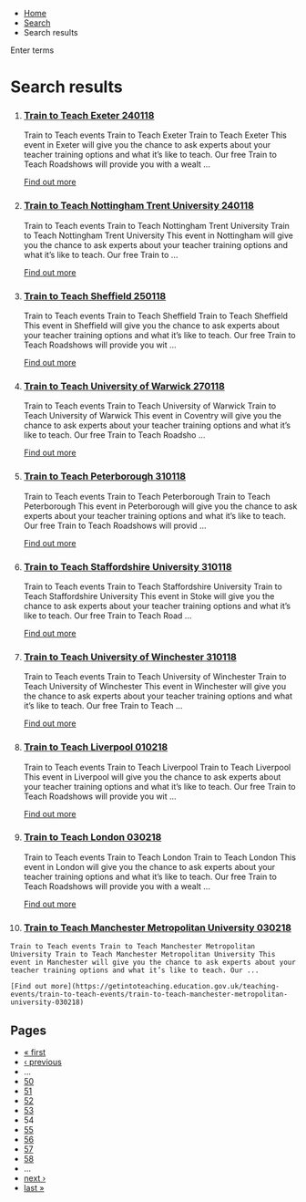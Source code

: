 *   [Home](/)
*   [Search](/search)
*   Search results

Enter terms 

Search results
==============

1.  ### [Train to Teach Exeter 240118](https://getintoteaching.education.gov.uk/teaching-events/train-to-teach-events/train-to-teach-exeter-240118)
    
    Train to Teach events Train to Teach Exeter Train to Teach Exeter This event in Exeter will give you the chance to ask experts about your teacher training options and what it’s like to teach. Our free Train to Teach Roadshows will provide you with a wealt ...
    
    [Find out more](https://getintoteaching.education.gov.uk/teaching-events/train-to-teach-events/train-to-teach-exeter-240118)
    
2.  ### [Train to Teach Nottingham Trent University 240118](https://getintoteaching.education.gov.uk/teaching-events/train-to-teach-events/train-to-teach-nottingham-trent-university-240118)
    
    Train to Teach events Train to Teach Nottingham Trent University Train to Teach Nottingham Trent University This event in Nottingham will give you the chance to ask experts about your teacher training options and what it’s like to teach. Our free Train to ...
    
    [Find out more](https://getintoteaching.education.gov.uk/teaching-events/train-to-teach-events/train-to-teach-nottingham-trent-university-240118)
    
3.  ### [Train to Teach Sheffield 250118](https://getintoteaching.education.gov.uk/teaching-events/train-to-teach-events/train-to-teach-sheffield-250118)
    
    Train to Teach events Train to Teach Sheffield Train to Teach Sheffield This event in Sheffield will give you the chance to ask experts about your teacher training options and what it’s like to teach. Our free Train to Teach Roadshows will provide you wit ...
    
    [Find out more](https://getintoteaching.education.gov.uk/teaching-events/train-to-teach-events/train-to-teach-sheffield-250118)
    
4.  ### [Train to Teach University of Warwick 270118](https://getintoteaching.education.gov.uk/teaching-events/train-to-teach-events/train-to-teach-university-of-warwick-270118)
    
    Train to Teach events Train to Teach University of Warwick Train to Teach University of Warwick This event in Coventry will give you the chance to ask experts about your teacher training options and what it’s like to teach. Our free Train to Teach Roadsho ...
    
    [Find out more](https://getintoteaching.education.gov.uk/teaching-events/train-to-teach-events/train-to-teach-university-of-warwick-270118)
    
5.  ### [Train to Teach Peterborough 310118](https://getintoteaching.education.gov.uk/teaching-events/train-to-teach-events/train-to-teach-peterborough-310118)
    
    Train to Teach events Train to Teach Peterborough Train to Teach Peterborough This event in Peterborough will give you the chance to ask experts about your teacher training options and what it’s like to teach. Our free Train to Teach Roadshows will provid ...
    
    [Find out more](https://getintoteaching.education.gov.uk/teaching-events/train-to-teach-events/train-to-teach-peterborough-310118)
    
6.  ### [Train to Teach Staffordshire University 310118](https://getintoteaching.education.gov.uk/teaching-events/train-to-teach-events/train-to-teach-staffordshire-university-310118)
    
    Train to Teach events Train to Teach Staffordshire University Train to Teach Staffordshire University This event in Stoke will give you the chance to ask experts about your teacher training options and what it’s like to teach. Our free Train to Teach Road ...
    
    [Find out more](https://getintoteaching.education.gov.uk/teaching-events/train-to-teach-events/train-to-teach-staffordshire-university-310118)
    
7.  ### [Train to Teach University of Winchester 310118](https://getintoteaching.education.gov.uk/teaching-events/train-to-teach-events/train-to-teach-university-of-winchester-310118)
    
    Train to Teach events Train to Teach University of Winchester Train to Teach University of Winchester This event in Winchester will give you the chance to ask experts about your teacher training options and what it’s like to teach. Our free Train to Teach ...
    
    [Find out more](https://getintoteaching.education.gov.uk/teaching-events/train-to-teach-events/train-to-teach-university-of-winchester-310118)
    
8.  ### [Train to Teach Liverpool 010218](https://getintoteaching.education.gov.uk/teaching-events/train-to-teach-events/train-to-teach-liverpool-010218)
    
    Train to Teach events Train to Teach Liverpool Train to Teach Liverpool This event in Liverpool will give you the chance to ask experts about your teacher training options and what it’s like to teach. Our free Train to Teach Roadshows will provide you wit ...
    
    [Find out more](https://getintoteaching.education.gov.uk/teaching-events/train-to-teach-events/train-to-teach-liverpool-010218)
    
9.  ### [Train to Teach London 030218](https://getintoteaching.education.gov.uk/teaching-events/train-to-teach-events/train-to-teach-london-030218)
    
    Train to Teach events Train to Teach London Train to Teach London This event in London will give you the chance to ask experts about your teacher training options and what it’s like to teach. Our free Train to Teach Roadshows will provide you with a wealt ...
    
    [Find out more](https://getintoteaching.education.gov.uk/teaching-events/train-to-teach-events/train-to-teach-london-030218)
    
10.  ### [Train to Teach Manchester Metropolitan University 030218](https://getintoteaching.education.gov.uk/teaching-events/train-to-teach-events/train-to-teach-manchester-metropolitan-university-030218)
    
    Train to Teach events Train to Teach Manchester Metropolitan University Train to Teach Manchester Metropolitan University This event in Manchester will give you the chance to ask experts about your teacher training options and what it’s like to teach. Our ...
    
    [Find out more](https://getintoteaching.education.gov.uk/teaching-events/train-to-teach-events/train-to-teach-manchester-metropolitan-university-030218)
    

Pages
-----

*   [« first](/search/site "Go to first page")
*   [‹ previous](/search/site?page=52 "Go to previous page")
*   …
*   [50](/search/site?page=49 "Go to page 50")
*   [51](/search/site?page=50 "Go to page 51")
*   [52](/search/site?page=51 "Go to page 52")
*   [53](/search/site?page=52 "Go to page 53")
*   54
*   [55](/search/site?page=54 "Go to page 55")
*   [56](/search/site?page=55 "Go to page 56")
*   [57](/search/site?page=56 "Go to page 57")
*   [58](/search/site?page=57 "Go to page 58")
*   …
*   [next ›](/search/site?page=54 "Go to next page")
*   [last »](/search/site?page=1032 "Go to last page")